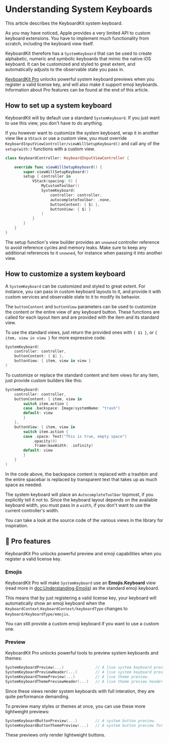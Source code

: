 # Understanding System Keyboards

This article describes the KeyboardKit system keyboard.

As you may have noticed, Apple provides a very limited API to custom keyboard extensions. You have to implement much functionality from scratch, including the keyboard view itself.

KeyboardKit therefore has a ``SystemKeyboard`` that can be used to create alphabetic, numeric and symbolic keyboards that mimic the native iOS keyboard. It can be customized and styled to great extent, and automatically adjusts to the observable state you pass in. 

[KeyboardKit Pro][Pro] unlocks powerful system keyboard previews when you register a valid license key, and will also make it support emoji keyboards. Information about Pro features can be found at the end of this article.



## How to set up a system keyboard

KeyboardKit will by default use a standard ``SystemKeyboard``. If you just want to use this view, you don't have to do anything.

If you however want to customize the system keyboard, wrap it in another view like a `VStack` or use a custom view, you must override ``KeyboardInputViewController/viewWillSetupKeyboard()`` and call any of the `setup(with:)` functions with a custom view.

```swift
class KeyboardController: KeyboardInputViewController {

    override func viewWillSetupKeyboard() {
        super.viewWillSetupKeyboard()
        setup { controller in
            VStack(spacing: 0) {
                MyCustomToolbar()
                SystemKeyboard(
                    controller: controller,
                    autocompleteToolbar: .none,
                    buttonContent: { $1 },
                    buttonView: { $1 }
                )
            }
        }
    }
}
```

The setup function's view builder provides an `unowned` controller reference to avoid reference cycles and memory leaks. Make sure to keep any additional references to it `unowned`, for instance when passing it into another view.


## How to customize a system keyboard

A ``SystemKeyboard`` can be customized and styled to great extent. For instance, you can pass in custom keyboard layouts to it, and provide it with custom services and observable state to it to modify its behavior. 

The `buttonContent` and `buttonView` parameters can be used to customize the content or the entire view of any keyboard button. These functions are called for each layout item and are provided with the item and its standard view.

To use the standard views, just return the provided ones with `{ $1 }`, or `{ item, view in view }` for more expressive code:

```swift
SystemKeyboard(
    controller: controller,
    buttonContent: { $1 },
    buttonView: { item, view in view }
)
```  

To customize or replace the standard content and item views for any item, just provide custom builders like this:

```swift
SystemKeyboard(
    controller: controller,
    buttonContent: { item, view in
        switch item.action {
        case .backspace: Image(systemName: "trash")
        default: view
        }
    },
    buttonView: { item, view in
        switch item.action {
        case .space: Text("This is true, empty space")
            .opacity(0)
            .frame(maxWidth: .infinity)
        default: view
        }
    }
)
```

In the code above, the backspace content is replaced with a trashbin and the entire spacebar is replaced by transparent text that takes up as much space as needed.

The system keyboard will place an ``AutocompleteToolbar`` topmost, if you explicitly tell it not to. Since the keyboard layout depends on the available keyboard width, you must pass in a `width`, if you don't want to use the current controller's width.

You can take a look at the source code of the various views in the library for inspiration.



## 👑 Pro features

KeyboardKit Pro unlocks powerful preview and emoji capabilities when you register a valid license key.


### Emojis

KeyboardKit Pro will make ``SystemKeyboard`` use an **Emojis.Keyboard** view (read more in <doc:Understanding-Emojis>) as the standard emoji keyboard. 

This means that by just registering a valid license key, your keyboard will automatically show an emoji keyboard when the ``KeyboardContext``.``KeyboardContext/keyboardType`` changes to ``Keyboard/KeyboardType/emojis``.

You can still provide a custom emoji keyboard if you want to use a custom one. 


### Preview

KeyboardKit Pro unlocks powerful tools to preview system keyboards and themes:

```swift
SystemKeyboardPreview(...)              // A live system keyboard preview.
SystemKeyboardPreviewHeader(...)        // A live system keyboard preview header.
SystemKeyboardThemePreview(...)         // A live theme preview.
SystemKeyboardThemePreviewHeader(...)   // A live theme preview header.
```

Since these views render system keyboards with full interation, they are quite performance demanding. 

To preview many styles or themes at once, you can use these more lightweight previews:

```swift
SystemKeyboardButtonPreview(...)        // A system button preview.
SystemKeyboardButtonThemePreview(...)   // A system button preview for a theme.
```

These previews only render lightweight buttons.



[Pro]: https://github.com/KeyboardKit/KeyboardKitPro
